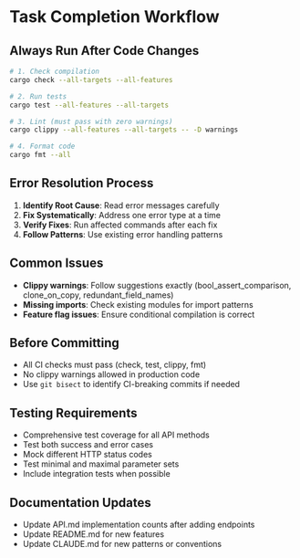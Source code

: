 # Task Completion Workflow

## Always Run After Code Changes
```bash
# 1. Check compilation
cargo check --all-targets --all-features

# 2. Run tests
cargo test --all-features --all-targets

# 3. Lint (must pass with zero warnings)
cargo clippy --all-features --all-targets -- -D warnings

# 4. Format code
cargo fmt --all
```

## Error Resolution Process
1. **Identify Root Cause**: Read error messages carefully
2. **Fix Systematically**: Address one error type at a time
3. **Verify Fixes**: Run affected commands after each fix
4. **Follow Patterns**: Use existing error handling patterns

## Common Issues
- **Clippy warnings**: Follow suggestions exactly (bool_assert_comparison, clone_on_copy, redundant_field_names)
- **Missing imports**: Check existing modules for import patterns
- **Feature flag issues**: Ensure conditional compilation is correct

## Before Committing
- All CI checks must pass (check, test, clippy, fmt)
- No clippy warnings allowed in production code
- Use `git bisect` to identify CI-breaking commits if needed

## Testing Requirements
- Comprehensive test coverage for all API methods
- Test both success and error cases
- Mock different HTTP status codes
- Test minimal and maximal parameter sets
- Include integration tests when possible

## Documentation Updates
- Update API.md implementation counts after adding endpoints
- Update README.md for new features
- Update CLAUDE.md for new patterns or conventions